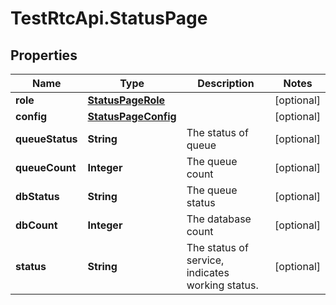 # TestRtcApi.StatusPage

## Properties
Name | Type | Description | Notes
------------ | ------------- | ------------- | -------------
**role** | [**StatusPageRole**](StatusPageRole.md) |  | [optional] 
**config** | [**StatusPageConfig**](StatusPageConfig.md) |  | [optional] 
**queueStatus** | **String** | The status of queue | [optional] 
**queueCount** | **Integer** | The queue count | [optional] 
**dbStatus** | **String** | The queue status | [optional] 
**dbCount** | **Integer** | The database count | [optional] 
**status** | **String** | The status of service, indicates working status. | [optional] 


